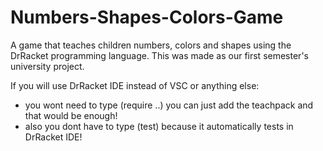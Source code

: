 # Numbers-Shapes-Colors-Game
A game that teaches children numbers, colors and shapes using the DrRacket programming language. This was made as our first semester's university project.

If you will use DrRacket IDE instead of VSC or anything else:
- you wont need to type (require ..) you can just add the teachpack and that would be enough!
- also you dont have to type (test) because it automatically tests in DrRacket IDE!

